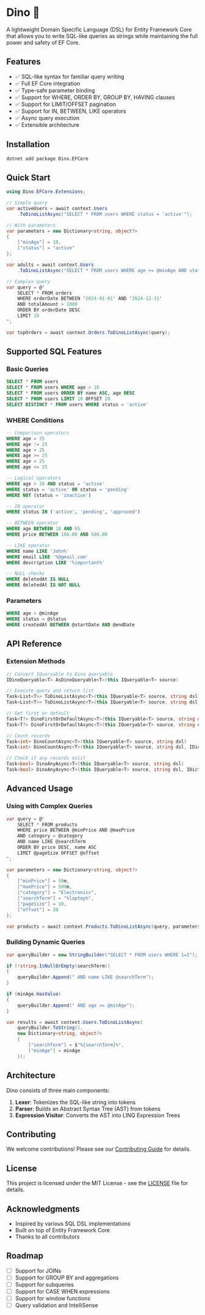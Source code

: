 # Dino 🦕

A lightweight Domain Specific Language (DSL) for Entity Framework Core that allows you to write SQL-like queries as strings while maintaining the full power and safety of EF Core.

## Features

- ✅ SQL-like syntax for familiar query writing
- ✅ Full EF Core integration
- ✅ Type-safe parameter binding
- ✅ Support for WHERE, ORDER BY, GROUP BY, HAVING clauses
- ✅ Support for LIMIT/OFFSET pagination
- ✅ Support for IN, BETWEEN, LIKE operators
- ✅ Async query execution
- ✅ Extensible architecture

## Installation

```bash
dotnet add package Dino.EFCore
```

## Quick Start

```csharp
using Dino.EFCore.Extensions;

// Simple query
var activeUsers = await context.Users
    .ToDinoListAsync("SELECT * FROM users WHERE status = 'active'");

// With parameters
var parameters = new Dictionary<string, object?>
{
    ["minAge"] = 18,
    ["status"] = "active"
};

var adults = await context.Users
    .ToDinoListAsync("SELECT * FROM users WHERE age >= @minAge AND status = @status", parameters);

// Complex query
var query = @"
    SELECT * FROM orders 
    WHERE orderDate BETWEEN '2024-01-01' AND '2024-12-31'
    AND totalAmount > 1000
    ORDER BY orderDate DESC
    LIMIT 10
";

var topOrders = await context.Orders.ToDinoListAsync(query);
```

## Supported SQL Features

### Basic Queries
```sql
SELECT * FROM users
SELECT * FROM users WHERE age > 18
SELECT * FROM users ORDER BY name ASC, age DESC
SELECT * FROM users LIMIT 10 OFFSET 20
SELECT DISTINCT * FROM users WHERE status = 'active'
```

### WHERE Conditions
```sql
-- Comparison operators
WHERE age = 25
WHERE age != 25
WHERE age > 25
WHERE age >= 25
WHERE age < 25
WHERE age <= 25

-- Logical operators
WHERE age > 18 AND status = 'active'
WHERE status = 'active' OR status = 'pending'
WHERE NOT (status = 'inactive')

-- IN operator
WHERE status IN ('active', 'pending', 'approved')

-- BETWEEN operator
WHERE age BETWEEN 18 AND 65
WHERE price BETWEEN 100.00 AND 500.00

-- LIKE operator
WHERE name LIKE 'John%'
WHERE email LIKE '%@gmail.com'
WHERE description LIKE '%important%'

-- NULL checks
WHERE deletedAt IS NULL
WHERE deletedAt IS NOT NULL
```

### Parameters
```sql
WHERE age > @minAge
WHERE status = @status
WHERE createdAt BETWEEN @startDate AND @endDate
```

## API Reference

### Extension Methods

```csharp
// Convert IQueryable to Dino queryable
IDinoQueryable<T> AsDinoQueryable<T>(this IQueryable<T> source)

// Execute query and return list
Task<List<T>> ToDinoListAsync<T>(this IQueryable<T> source, string dsl)
Task<List<T>> ToDinoListAsync<T>(this IQueryable<T> source, string dsl, IDictionary<string, object?> parameters)

// Get first or default
Task<T?> DinoFirstOrDefaultAsync<T>(this IQueryable<T> source, string dsl)
Task<T?> DinoFirstOrDefaultAsync<T>(this IQueryable<T> source, string dsl, IDictionary<string, object?> parameters)

// Count records
Task<int> DinoCountAsync<T>(this IQueryable<T> source, string dsl)
Task<int> DinoCountAsync<T>(this IQueryable<T> source, string dsl, IDictionary<string, object?> parameters)

// Check if any records exist
Task<bool> DinoAnyAsync<T>(this IQueryable<T> source, string dsl)
Task<bool> DinoAnyAsync<T>(this IQueryable<T> source, string dsl, IDictionary<string, object?> parameters)
```

## Advanced Usage

### Using with Complex Queries

```csharp
var query = @"
    SELECT * FROM products 
    WHERE price BETWEEN @minPrice AND @maxPrice
    AND category = @category
    AND name LIKE @searchTerm
    ORDER BY price DESC, name ASC
    LIMIT @pageSize OFFSET @offset
";

var parameters = new Dictionary<string, object?>
{
    ["minPrice"] = 50m,
    ["maxPrice"] = 500m,
    ["category"] = "Electronics",
    ["searchTerm"] = "%laptop%",
    ["pageSize"] = 10,
    ["offset"] = 20
};

var products = await context.Products.ToDinoListAsync(query, parameters);
```

### Building Dynamic Queries

```csharp
var queryBuilder = new StringBuilder("SELECT * FROM users WHERE 1=1");

if (!string.IsNullOrEmpty(searchTerm))
{
    queryBuilder.Append(" AND name LIKE @searchTerm");
}

if (minAge.HasValue)
{
    queryBuilder.Append(" AND age >= @minAge");
}

var results = await context.Users.ToDinoListAsync(
    queryBuilder.ToString(), 
    new Dictionary<string, object?>
    {
        ["searchTerm"] = $"%{searchTerm}%",
        ["minAge"] = minAge
    });
```

## Architecture

Dino consists of three main components:

1. **Lexer**: Tokenizes the SQL-like string into tokens
2. **Parser**: Builds an Abstract Syntax Tree (AST) from tokens
3. **Expression Visitor**: Converts the AST into LINQ Expression Trees

## Contributing

We welcome contributions! Please see our [Contributing Guide](CONTRIBUTING.md) for details.

## License

This project is licensed under the MIT License - see the [LICENSE](LICENSE) file for details.

## Acknowledgments

- Inspired by various SQL DSL implementations
- Built on top of Entity Framework Core
- Thanks to all contributors

## Roadmap

- [ ] Support for JOINs
- [ ] Support for GROUP BY and aggregations
- [ ] Support for subqueries
- [ ] Support for CASE WHEN expressions
- [ ] Support for window functions
- [ ] Query validation and IntelliSense